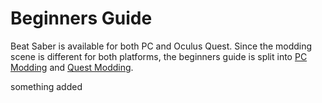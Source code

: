 # Beginners Guide
Beat Saber is available for both PC and Oculus Quest. Since the modding scene is different for both platforms, the beginners guide is split into [PC Modding](./pc-modding.md) and [Quest Modding](./quest-modding.md).

something added
